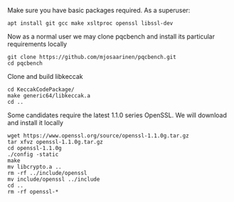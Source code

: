 
Make sure you have basic packages required. As a superuser:

```
apt install git gcc make xsltproc openssl libssl-dev
```
 
Now as a normal user we may clone pqcbench and install its particular
requirements locally

```
git clone https://github.com/mjosaarinen/pqcbench.git
cd pqcbench
```

Clone and build libkeccak

```
cd KeccakCodePackage/
make generic64/libkeccak.a
cd ..
```

Some candidates require the latest 1.1.0 series OpenSSL.  We will download and install it locally

```
wget https://www.openssl.org/source/openssl-1.1.0g.tar.gz
tar xfvz openssl-1.1.0g.tar.gz 
cd openssl-1.1.0g
./config -static
make
mv libcrypto.a ..
rm -rf ../include/openssl
mv include/openssl ../include
cd ..
rm -rf openssl-*
```
